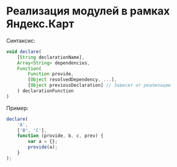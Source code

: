 Реализация модулей в рамках Яндекс.Карт
=======================================

Синтаксис:

```javascript
void declare(
    [String declarationName],
    Array<String> dependencies,
    Function(
        Function provide,
        [Object resolvedDependency, ...],
        [Object previousDeclaration] // Зависит от реализации
    ) declarationFunction
)
```

Пример:

```javascript
declare(
    'A', 
    ['B', 'C'], 
    function (provide, b, c, prev) {
        var a = {};
        provide(a);
    }
);
```
